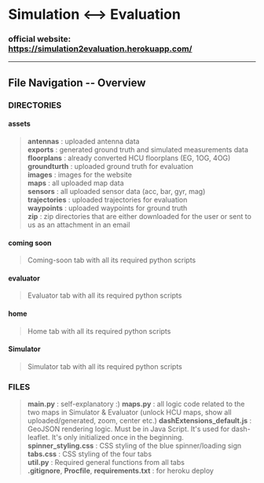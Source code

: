 # Simulation ⟷  Evaluation

### official website: https://simulation2evaluation.herokuapp.com/

---
## File Navigation -- Overview
### DIRECTORIES
#### assets
> **antennas** : uploaded antenna data  
> **exports** : generated ground truth and simulated measurements data  
> **floorplans** : already converted HCU floorplans (EG, 1OG, 4OG)  
> **groundturth** : uploaded ground truth for evaluation    
> **images** : images for the website  
> **maps** : all uploaded map data  
> **sensors** : all uploaded sensor data (acc, bar, gyr, mag)  
> **trajectories** : uploaded trajectories for evaluation    
> **waypoints** : uploaded waypoints for ground truth  
> **zip** : zip directories that are either downloaded for the user or sent to us as an attachment in an email  
#### coming soon
> Coming-soon tab with all its required python scripts
#### evaluator
> Evaluator tab with all its required python scripts
#### home
> Home tab with all its required python scripts
#### Simulator
> Simulator tab with all its required python scripts

### FILES
> **main.py** : self-explanatory :) 
> **maps.py** : all logic code related to the two maps in Simulator & Evaluator (unlock HCU maps, show all uploaded/generated, zoom, center etc.)
> **dashExtensions_default.js** : GeoJSON rendering logic. Must be in Java Script. It's used for dash-leaflet. It's only initialized once in the beginning.  
> **spinner_styling.css** : CSS styling of the blue spinner/loading sign  
> **tabs.css** : CSS styling of the four tabs   
> **util.py** : Required general functions from all tabs  
> **.gitignore**, **Procfile**, **requirements.txt** : for heroku deploy  

